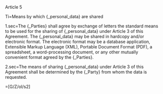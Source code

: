 Article 5

Ti=Means by which {_personal_data} are shared

1.sec=The {_Parties} shall agree by exchange of letters the standard means to be used for the sharing of {_personal_data} under Article 3 of this Agreement. The {_personal_data} may be shared in hardcopy and/or electronic format. The electronic format may be a database application, Extensible Markup Language (XML), Portable Document Format (PDF), a spreadsheet, a word-processing document, or any other mutually convenient format agreed by the {_Parties}.

2.sec=The means of sharing {_personal_data} under Article 3 of this Agreement shall be determined by the {_Party} from whom the data is requested.

=[G/Z/ol/s2]
